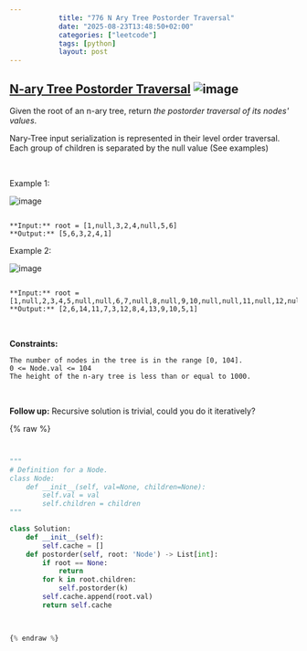 ```yaml
---
            title: "776 N Ary Tree Postorder Traversal"
            date: "2025-08-23T13:48:50+02:00"
            categories: ["leetcode"]
            tags: [python]
            layout: post
---
```

            
## [N-ary Tree Postorder Traversal](https://leetcode.com/problems/n-ary-tree-postorder-traversal) ![image](https://img.shields.io/badge/Difficulty-Easy-brightgreen)

Given the root of an n-ary tree, return *the postorder traversal of its nodes' values*.

Nary-Tree input serialization is represented in their level order traversal. Each group of children is separated by the null value (See examples)

 

Example 1:

![image](https://assets.leetcode.com/uploads/2018/10/12/narytreeexample.png)
```

**Input:** root = [1,null,3,2,4,null,5,6]
**Output:** [5,6,3,2,4,1]

```

Example 2:

![image](https://assets.leetcode.com/uploads/2019/11/08/sample_4_964.png)
```

**Input:** root = [1,null,2,3,4,5,null,null,6,7,null,8,null,9,10,null,null,11,null,12,null,13,null,null,14]
**Output:** [2,6,14,11,7,3,12,8,4,13,9,10,5,1]

```

 

**Constraints:**

	The number of nodes in the tree is in the range [0, 104].
	0 <= Node.val <= 104
	The height of the n-ary tree is less than or equal to 1000.

 

**Follow up:** Recursive solution is trivial, could you do it iteratively?

{% raw %}


```python


"""
# Definition for a Node.
class Node:
    def __init__(self, val=None, children=None):
        self.val = val
        self.children = children
"""

class Solution:
    def __init__(self):
        self.cache = []
    def postorder(self, root: 'Node') -> List[int]:
        if root == None:
            return
        for k in root.children:
            self.postorder(k)
        self.cache.append(root.val)
        return self.cache
        


{% endraw %}
```
